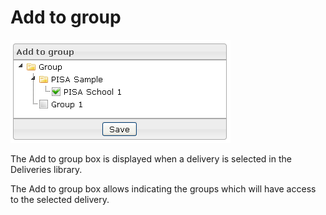 <!--
parent:
    title: Deliveries
author:
    - 'Jérôme Bogaerts'
created_at: '2012-04-13 11:23:03'
updated_at: '2013-03-13 14:04:04'
tags:
    - Deliveries
-->

Add to group
============

![](../resources/deliveries-addtogroup.png)

The Add to group box is displayed when a delivery is selected in the Deliveries library.

The Add to group box allows indicating the groups which will have access to the selected delivery.

